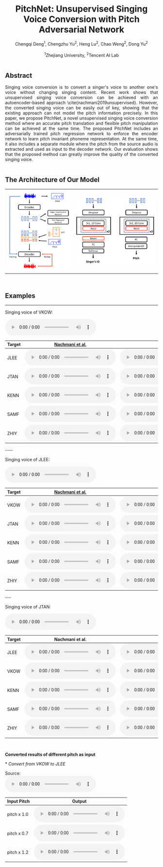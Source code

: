# <center>PitchNet: Unsupervised Singing Voice Conversion with Pitch Adversarial Network</center>

<center>Chengqi Deng<sup>1</sup>, Chengzhu Yu<sup>2</sup>, Heng Lu<sup>2</sup>, Chao Weng<sup>2</sup>, Dong Yu<sup>2</sup></center><br>
<center><sup>1</sup>Zhejiang University, <sup>2</sup>Tencent AI Lab</center> 

<br>



## Abstract

<div style="text-align: justify"> Singing voice conversion is to convert a singer's voice to another one's voice without changing singing content. Recent work shows that unsupervised singing voice conversion can be achieved with an autoencoder-based approach \cite{nachmani2019unsupervised}. However, the converted singing voice can be easily out of key, showing that the existing approach can not model the pitch information precisely.
In this paper, we propose PitchNet, a novel unsupervised singing voice conversion method where an accurate pitch translation and flexible pitch manipulation can be achieved at the same time. The proposed PitchNet includes an adversarially trained pitch regression network to enforce the encoder network to learn pitch invariant phoneme representation. At the same time, it also includes a separate module where the pitch from the source audio is extracted and used as input to the decoder network. Our evaluation shows that the proposed method can greatly improve the quality of the converted singing voice. </div>

<br>

## The Architecture of Our Model

<table border="0">
  <tbody>
    <tr>
      <td><img src="imgs/model.png" alt="Overall Architecture"></td>
      <td><img src="imgs/submodels-cut.png" alt="Sub-models Architecture"></td>
    </tr>
  </tbody>
</table>

<br>

## Examples

---


Singing voice of VKOW: 

<audio controls="" preload="auto">
            <source src="wavs/Origin/VKOW-11.wav"></audio>

<table align="center">
  <thead>
    <tr>
      <th>Target</th>
      <!-- th>Original voice</th-->
      <th><a href="https://arxiv.org/abs/1904.06590">Nachmani et al.</a></th>
      <th>Ours</th>
    </tr>
  </thead>
  <tbody>
    <tr>
      <td>JLEE</td>
      <!--td><audio controls="" preload="auto">
            <source src="wavs/Origin/JLEE-08.wav"></audio></td-->
      <td><audio controls="" preload="auto">
            <source src="wavs/USVC/VKOW-11-JLEE.wav"></audio></td>
      <td><audio controls="" preload="auto">
            <source src="wavs/Ours/VKOW-11-JLEE.wav"></audio></td>
    </tr>
    <tr>
      <td>JTAN</td>
      <!--td> </td-->
      <td><audio controls="" preload="auto">
            <source src="wavs/USVC/VKOW-11-JTAN.wav"></audio></td>
      <td><audio controls="" preload="auto">
            <source src="wavs/Ours/VKOW-11-JTAN.wav"></audio></td>
    </tr>
    <tr>
      <td>KENN</td>
      <!--td> </td-->
      <td><audio controls="" preload="auto">
            <source src="wavs/USVC/VKOW-11-KENN.wav"></audio></td>
      <td><audio controls="" preload="auto">
            <source src="wavs/Ours/VKOW-11-KENN.wav"></audio></td>
    </tr>
    <tr>
      <td>SAMF</td>
      <!--td> </td-->
      <td><audio controls="" preload="auto">
            <source src="wavs/USVC/VKOW-11-SAMF.wav"></audio></td>
      <td><audio controls="" preload="auto">
            <source src="wavs/Ours/VKOW-11-SAMF.wav"></audio></td>
    </tr>
    <tr>
      <td>ZHIY</td>
      <!--td> </td-->
      <td><audio controls="" preload="auto">
            <source src="wavs/USVC/VKOW-11-ZHIY.wav"></audio></td>
      <td><audio controls="" preload="auto">
            <source src="wavs/Ours/VKOW-11-ZHIY.wav"></audio></td>
    </tr>
  </tbody>
</table>
----

Singing voice of JLEE: 

<audio controls="" preload="auto">
            <source src="wavs/Origin/JLEE-08.wav"></audio>

<table>
  <thead>
    <tr>
      <th>Target</th>
      <!-- th>Original voice</th-->
      <th><a href="https://arxiv.org/abs/1904.06590">Nachmani et al.</a></th>
      <th>Ours</th>
    </tr>
  </thead>
  <tbody>
    <tr>
      <td>VKOW</td>
      <!--td><audio controls="" preload="auto">
            <source src="wavs/Origin/JLEE-08.wav"></audio></td-->
      <td><audio controls="" preload="auto">
            <source src="wavs/USVC/JLEE-08-VKOW.wav"></audio></td>
      <td><audio controls="" preload="auto">
            <source src="wavs/Ours/JLEE-08-VKOW.wav"></audio></td>
    </tr>
    <tr>
      <td>JTAN</td>
      <!--td> </td-->
      <td><audio controls="" preload="auto">
            <source src="wavs/USVC/JLEE-08-JTAN.wav"></audio></td>
      <td><audio controls="" preload="auto">
            <source src="wavs/Ours/JLEE-08-JTAN.wav"></audio></td>
    </tr>
    <tr>
      <td>KENN</td>
      <!--td> </td-->
      <td><audio controls="" preload="auto">
            <source src="wavs/USVC/JLEE-08-KENN.wav"></audio></td>
      <td><audio controls="" preload="auto">
            <source src="wavs/Ours/JLEE-08-KENN.wav"></audio></td>
    </tr>
    <tr>
      <td>SAMF</td>
      <!--td> </td-->
      <td><audio controls="" preload="auto">
            <source src="wavs/USVC/JLEE-08-SAMF.wav"></audio></td>
      <td><audio controls="" preload="auto">
            <source src="wavs/Ours/JLEE-08-SAMF.wav"></audio></td>
    </tr>
    <tr>
      <td>ZHIY</td>
      <!--td> </td-->
      <td><audio controls="" preload="auto">
            <source src="wavs/USVC/JLEE-08-ZHIY.wav"></audio></td>
      <td><audio controls="" preload="auto">
            <source src="wavs/Ours/JLEE-08-ZHIY.wav"></audio></td>
    </tr>
  </tbody>
</table>
---

Singing voice of JTAN:

<audio controls="" preload="auto">
            <source src="wavs/Origin/JTAN-16.wav"></audio>

<table>
  <thead>
    <tr>
      <th>Target</th>
      <!-- th>Original voice</th-->
      <th>Nachmani et al.</th>
      <th>Ours</th>
    </tr>
  </thead>
  <tbody>
    <tr>
      <td>JLEE</td>
      <td><audio controls="" preload="auto">
            <source src="wavs/USVC/JTAN-16-JLEE.wav"></audio></td>
      <td><audio controls="" preload="auto">
            <source src="wavs/Ours/JTAN-16-JLEE.wav"></audio></td>
    </tr>
    <tr>
      <td>VKOW</td>
      <!--td> </td-->
      <td><audio controls="" preload="auto">
            <source src="wavs/USVC/JTAN-16-VKOW.wav"></audio></td>
      <td><audio controls="" preload="auto">
            <source src="wavs/Ours/JTAN-16-VKOW.wav"></audio></td>
    </tr>
    <tr>
      <td>KENN</td>
      <!--td> </td-->
      <td><audio controls="" preload="auto">
            <source src="wavs/USVC/JTAN-16-KENN.wav"></audio></td>
      <td><audio controls="" preload="auto">
            <source src="wavs/Ours/JTAN-16-KENN.wav"></audio></td>
    </tr>
    <tr>
      <td>SAMF</td>
      <!--td> </td-->
      <td><audio controls="" preload="auto">
            <source src="wavs/USVC/JTAN-16-SAMF.wav"></audio></td>
      <td><audio controls="" preload="auto">
            <source src="wavs/Ours/JTAN-16-SAMF.wav"></audio></td>
    </tr>
    <tr>
      <td>ZHIY</td>
      <!--td> </td-->
      <td><audio controls="" preload="auto">
            <source src="wavs/USVC/JTAN-16-ZHIY.wav"></audio></td>
      <td><audio controls="" preload="auto">
            <source src="wavs/Ours/JTAN-16-ZHIY.wav"></audio></td>
    </tr>
  </tbody>
</table>

<br>

**Converted results of different pitch as input**

\* *Convert from VKOW to JLEE*

Source:  
<audio controls="" preload="auto">
            <source src="wavs/Origin/VKOW-11.wav"></audio>

<table>
  <thead>
    <tr>
      <th>Input Pitch</th>
      <th>Output</th>
    </tr>
  </thead>
  <tbody>
    <tr>
      <td>pitch x 1.0</td>
      <td><audio controls="" preload="auto">
            <source src="wavs/Pitch/VKOW-11-JLEE-1.0.wav"></audio></td>
    </tr>
    <tr>
      <td>pitch x 0.7</td>
      <td><audio controls="" preload="auto">
            <source src="wavs/Pitch/VKOW-11-JLEE-0.7.wav"></audio></td>
    </tr>
    <tr>
      <td>pitch x 1.2</td>
      <td><audio controls="" preload="auto">
            <source src="wavs/Pitch/VKOW-11-JLEE-1.2.wav"></audio></td>
    </tr>
  </tbody>
</table>